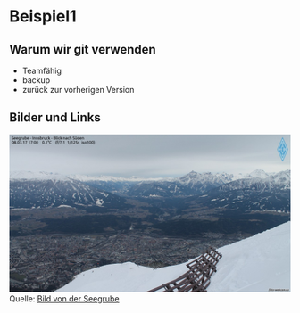 # Beispiel1

## Warum wir git verwenden

* Teamfähig
* backup
* zurück zur vorherigen Version

## Bilder und Links

![Seegrube](Seegrube.jpg)
Quelle: [Bild von der Seegrube](https://www.foto-webcam.eu/webcam/innsbruck/)